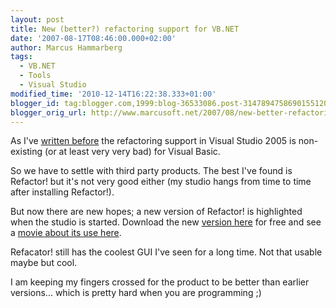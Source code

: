 ```yaml
---
layout: post
title: New (better?) refactoring support for VB.NET
date: '2007-08-17T08:46:00.000+02:00'
author: Marcus Hammarberg
tags:
  - VB.NET
  - Tools
  - Visual Studio
modified_time: '2010-12-14T16:22:38.333+01:00'
blogger_id: tag:blogger.com,1999:blog-36533086.post-3147894758690155120
blogger_orig_url: http://www.marcusoft.net/2007/08/new-better-refactoring-support-for.html
---
```


As I've [written
before](http://marcushammarberg.blogspot.com/2007/06/refactoring-support-for-vb.html)
the <span
id="SPELLING_ERROR_0"
class="blsp-spelling-error">refactoring support in Visual
Studio 2005 is non-existing (or at least very very
bad) for Visual Basic.

So we have to settle with third party products. The best <span
id="SPELLING_ERROR_2" class="blsp-spelling-corrected">I've found
is Refactor! but it's not very
good either (my studio hangs from time to time after <span
id="SPELLING_ERROR_4" class="blsp-spelling-corrected">installing
Refactor!).

But now there are new hopes; a new version of <span
id="SPELLING_ERROR_6" class="blsp-spelling-error">Refactor! is highlighted when
the studio is started. Download the new [version
here](http://downloads.devexpress.com/IDETools/VB/RefactorVB.NET-2.5.0.exe)
for free and see a [movie about its use
here](http://msdn.microsoft.com/msdntv/episode.aspx?xml=episodes/en/20060608vbasicjs/manifest.xml).

Refacator! still has the coolest GUI
<span id="SPELLING_ERROR_5" class="blsp-spelling-corrected">I've
seen for a long time. Not that usable maybe but cool.

I am keeping my fingers crossed for the product to be better than
earlier versions... which is pretty hard when you are programming ;)
